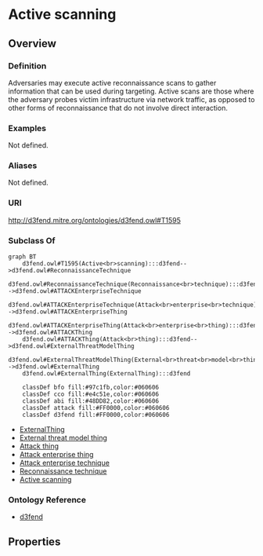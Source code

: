 # Active scanning

## Overview

### Definition
Adversaries may execute active reconnaissance scans to gather information that can be used during targeting. Active scans are those where the adversary probes victim infrastructure via network traffic, as opposed to other forms of reconnaissance that do not involve direct interaction.

### Examples
Not defined.

### Aliases
Not defined.

### URI
http://d3fend.mitre.org/ontologies/d3fend.owl#T1595

### Subclass Of
```mermaid
graph BT
    d3fend.owl#T1595(Active<br>scanning):::d3fend-->d3fend.owl#ReconnaissanceTechnique
    d3fend.owl#ReconnaissanceTechnique(Reconnaissance<br>technique):::d3fend-->d3fend.owl#ATTACKEnterpriseTechnique
    d3fend.owl#ATTACKEnterpriseTechnique(Attack<br>enterprise<br>technique):::d3fend-->d3fend.owl#ATTACKEnterpriseThing
    d3fend.owl#ATTACKEnterpriseThing(Attack<br>enterprise<br>thing):::d3fend-->d3fend.owl#ATTACKThing
    d3fend.owl#ATTACKThing(Attack<br>thing):::d3fend-->d3fend.owl#ExternalThreatModelThing
    d3fend.owl#ExternalThreatModelThing(External<br>threat<br>model<br>thing):::d3fend-->d3fend.owl#ExternalThing
    d3fend.owl#ExternalThing(ExternalThing):::d3fend
    
    classDef bfo fill:#97c1fb,color:#060606
    classDef cco fill:#e4c51e,color:#060606
    classDef abi fill:#48DD82,color:#060606
    classDef attack fill:#FF0000,color:#060606
    classDef d3fend fill:#FF0000,color:#060606
```

- [ExternalThing](/docs/ontology/reference/model/ExternalThing/ExternalThing.md)
- [External threat model thing](/docs/ontology/reference/model/ExternalThing/External%20threat%20model%20thing/External%20threat%20model%20thing.md)
- [Attack thing](/docs/ontology/reference/model/ExternalThing/External%20threat%20model%20thing/Attack%20thing/Attack%20thing.md)
- [Attack enterprise thing](/docs/ontology/reference/model/ExternalThing/External%20threat%20model%20thing/Attack%20thing/Attack%20enterprise%20thing/Attack%20enterprise%20thing.md)
- [Attack enterprise technique](/docs/ontology/reference/model/ExternalThing/External%20threat%20model%20thing/Attack%20thing/Attack%20enterprise%20thing/Attack%20enterprise%20technique/Attack%20enterprise%20technique.md)
- [Reconnaissance technique](/docs/ontology/reference/model/ExternalThing/External%20threat%20model%20thing/Attack%20thing/Attack%20enterprise%20thing/Attack%20enterprise%20technique/Reconnaissance%20technique/Reconnaissance%20technique.md)
- [Active scanning](/docs/ontology/reference/model/ExternalThing/External%20threat%20model%20thing/Attack%20thing/Attack%20enterprise%20thing/Attack%20enterprise%20technique/Reconnaissance%20technique/Active%20scanning/Active%20scanning.md)


### Ontology Reference
- [d3fend](http://d3fend.mitre.org/ontologies/d3fend.owl#)

## Properties
